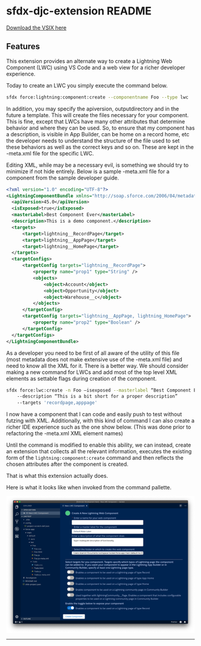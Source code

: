 # sfdx-djc-extension README

[Download the VSIX here](https://github.com/dcarroll/sfdx-djc-lwcplugin/releases/download/0.0.2/lwc-create-0.0.2.vsix)

## Features

This extension provides an alternate way to create a Lightning Web Component (LWC) using VS Code and a web view for a richer developer experience.

Today to create an LWC you simply execute the command below.

```bash
sfdx force:lightning:component:create --componentname Foo --type lwc
```

In addition, you may specify the apiversion, outputdirectory and in the future a template.  This will create the files necessary for your component.  This is fine, except that LWCs have many other attributes that determine behavior and where they can be used.  So, to ensure that my component has a description, is visible in App Builder, can be home on a record home, etc the developer needs to understand the structure of the file used to set these behaviors as well as the correct keys and so on.  These are kept in the -meta.xml file for the specific LWC.

Editing XML, while may be a necessary evil, is something we should try to minimize if not hide entirely.  Below is a sample -meta.xml file for a component from the sample developer guide.

```xml
<?xml version="1.0" encoding="UTF-8"?>
<LightningComponentBundle xmlns="http://soap.sforce.com/2006/04/metadata">
  <apiVersion>45.0</apiVersion>
  <isExposed>true</isExposed>
  <masterLabel>Best Component Ever</masterLabel>
  <description>This is a demo component.</description>
  <targets>
      <target>lightning__RecordPage</target>
      <target>lightning__AppPage</target>
      <target>lightning__HomePage</target>
  </targets>
  <targetConfigs>
      <targetConfig targets="lightning__RecordPage">
          <property name="prop1" type="String" />
          <objects>
              <object>Account</object>
              <object>Opportunity</object>
              <object>Warehouse__c</object>
          </objects>
      </targetConfig>
      <targetConfig targets="lightning__AppPage, lightning_HomePage">
          <property name="prop2" type="Boolean" />
      </targetConfig>
  </targetConfigs>
</LightningComponentBundle>
```

As a developer you need to be first of all aware of the utility of this file (most metadata does not make extensive use of the -meta.xml file) and need to know all the XML for it.  There is a better way. We should consider making a new command for LWCs and add most of the top level XML elements as settable flags during creation of the component.  

```bash
sfdx force:lwc:create -n Foo —isexposed --masterlabel “Best Component Ever”
    --description “This is a bit short for a proper description”
    --targets 'recordpage,apppage'
```

I now have a component that I can code and easily push to test without futzing with XML.  Additionally, with this kind of command I can also create a richer IDE experience such as the one show below. (This was done prior to refactoring the -meta.xml XML element names)

Until the command is modified to enable this ability, we can instead, create an extension that collects all the relevant information, executes the existing form of the `lightning:component:create` command and then reflects the chosen attributes after the component is created.

That is what this extension actually does.

Here is what it looks like when invoked from the command pallette.

![Image of Yaktocat](screenshot-98.png)


-----------------------------------------------------------------------------------------------------------

